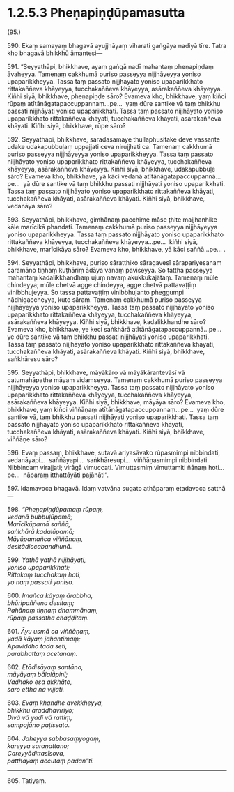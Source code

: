 

# 1.2.5.3 Pheṇapiṇḍūpamasutta





(95.)

590\. Ekaṃ samayaṃ bhagavā ayujjhāyaṃ viharati gaṅgāya nadiyā tīre. Tatra kho bhagavā bhikkhū āmantesi—

591\. “Seyyathāpi, bhikkhave, ayaṃ gaṅgā nadī mahantaṃ pheṇapiṇḍaṃ āvaheyya. Tamenaṃ cakkhumā puriso passeyya nijjhāyeyya yoniso upaparikkheyya. Tassa taṃ passato nijjhāyato yoniso upaparikkhato rittakaññeva khāyeyya, tucchakaññeva khāyeyya, asārakaññeva khāyeyya. Kiñhi siyā, bhikkhave, pheṇapiṇḍe sāro? Evameva kho, bhikkhave, yaṃ kiñci rūpaṃ atītānāgatapaccuppannaṃ…pe…  yaṃ dūre santike vā taṃ bhikkhu passati nijjhāyati yoniso upaparikkhati. Tassa taṃ passato nijjhāyato yoniso upaparikkhato rittakaññeva khāyati, tucchakaññeva khāyati, asārakaññeva khāyati. Kiñhi siyā, bhikkhave, rūpe sāro?

592\. Seyyathāpi, bhikkhave, saradasamaye thullaphusitake deve vassante udake udakapubbuḷaṃ uppajjati ceva nirujjhati ca. Tamenaṃ cakkhumā puriso passeyya nijjhāyeyya yoniso upaparikkheyya. Tassa taṃ passato nijjhāyato yoniso upaparikkhato rittakaññeva khāyeyya, tucchakaññeva khāyeyya, asārakaññeva khāyeyya. Kiñhi siyā, bhikkhave, udakapubbuḷe sāro? Evameva kho, bhikkhave, yā kāci vedanā atītānāgatapaccuppannā…pe…  yā dūre santike vā taṃ bhikkhu passati nijjhāyati yoniso upaparikkhati. Tassa taṃ passato nijjhāyato yoniso upaparikkhato rittakaññeva khāyati, tucchakaññeva khāyati, asārakaññeva khāyati. Kiñhi siyā, bhikkhave, vedanāya sāro?

593\. Seyyathāpi, bhikkhave, gimhānaṃ pacchime māse ṭhite majjhanhike kāle marīcikā phandati. Tamenaṃ cakkhumā puriso passeyya nijjhāyeyya yoniso upaparikkheyya. Tassa taṃ passato nijjhāyato yoniso upaparikkhato rittakaññeva khāyeyya, tucchakaññeva khāyeyya…pe…  kiñhi siyā, bhikkhave, marīcikāya sāro? Evameva kho, bhikkhave, yā kāci saññā…pe… .

594\. Seyyathāpi, bhikkhave, puriso sāratthiko sāragavesī sārapariyesanaṃ caramāno tiṇhaṃ kuṭhāriṃ ādāya vanaṃ paviseyya. So tattha passeyya mahantaṃ kadalikkhandhaṃ ujuṃ navaṃ akukkukajātaṃ. Tamenaṃ mūle chindeyya; mūle chetvā agge chindeyya, agge chetvā pattavaṭṭiṃ vinibbhujeyya. So tassa pattavaṭṭiṃ vinibbhujanto pheggumpi nādhigaccheyya, kuto sāraṃ. Tamenaṃ cakkhumā puriso passeyya nijjhāyeyya yoniso upaparikkheyya. Tassa taṃ passato nijjhāyato yoniso upaparikkhato rittakaññeva khāyeyya, tucchakaññeva khāyeyya, asārakaññeva khāyeyya. Kiñhi siyā, bhikkhave, kadalikkhandhe sāro? Evameva kho, bhikkhave, ye keci saṅkhārā atītānāgatapaccuppannā…pe…  ye dūre santike vā taṃ bhikkhu passati nijjhāyati yoniso upaparikkhati. Tassa taṃ passato nijjhāyato yoniso upaparikkhato rittakaññeva khāyati, tucchakaññeva khāyati, asārakaññeva khāyati. Kiñhi siyā, bhikkhave, saṅkhāresu sāro?

595\. Seyyathāpi, bhikkhave, māyākāro vā māyākārantevāsī vā catumahāpathe māyaṃ vidaṃseyya. Tamenaṃ cakkhumā puriso passeyya nijjhāyeyya yoniso upaparikkheyya. Tassa taṃ passato nijjhāyato yoniso upaparikkhato rittakaññeva khāyeyya, tucchakaññeva khāyeyya, asārakaññeva khāyeyya. Kiñhi siyā, bhikkhave, māyāya sāro? Evameva kho, bhikkhave, yaṃ kiñci viññāṇaṃ atītānāgatapaccuppannaṃ…pe…  yaṃ dūre santike vā, taṃ bhikkhu passati nijjhāyati yoniso upaparikkhati. Tassa taṃ passato nijjhāyato yoniso upaparikkhato rittakaññeva khāyati, tucchakaññeva khāyati, asārakaññeva khāyati. Kiñhi siyā, bhikkhave, viññāṇe sāro?

596\. Evaṃ passaṃ, bhikkhave, sutavā ariyasāvako rūpasmimpi nibbindati, vedanāyapi…  saññāyapi…  saṅkhāresupi…  viññāṇasmimpi nibbindati. Nibbindaṃ virajjati; virāgā vimuccati. Vimuttasmiṃ vimuttamiti ñāṇaṃ hoti…pe…  nāparaṃ itthattāyāti pajānāti”.

597\. Idamavoca bhagavā. Idaṃ vatvāna sugato athāparaṃ etadavoca satthā—

598\. _“Pheṇapiṇḍūpamaṃ rūpaṃ,_  
_vedanā bubbuḷūpamā;_  
_Marīcikūpamā saññā,_  
_saṅkhārā kadalūpamā;_  
_Māyūpamañca viññāṇaṃ,_  
_desitādiccabandhunā._  


599\. _Yathā yathā nijjhāyati,_  
_yoniso upaparikkhati;_  
_Rittakaṃ tucchakaṃ hoti,_  
_yo naṃ passati yoniso._  


600\. _Imañca kāyaṃ ārabbha,_  
_bhūripaññena desitaṃ;_  
_Pahānaṃ tiṇṇaṃ dhammānaṃ,_  
_rūpaṃ passatha chaḍḍitaṃ._  


601\. _Āyu usmā ca viññāṇaṃ,_  
_yadā kāyaṃ jahantimaṃ;_  
_Apaviddho tadā seti,_  
_parabhattaṃ acetanaṃ._  


602\. _Etādisāyaṃ santāno,_  
_māyāyaṃ bālalāpinī;_  
_Vadhako esa akkhāto,_  
_sāro ettha na vijjati._  


603\. _Evaṃ khandhe avekkheyya,_  
_bhikkhu āraddhavīriyo;_  
_Divā vā yadi vā rattiṃ,_  
_sampajāno paṭissato._  


604\. _Jaheyya sabbasaṃyogaṃ,_  
_kareyya saraṇattano;_  
_Careyyādittasīsova,_  
_patthayaṃ accutaṃ padan”ti._  


---

605\. Tatiyaṃ.





